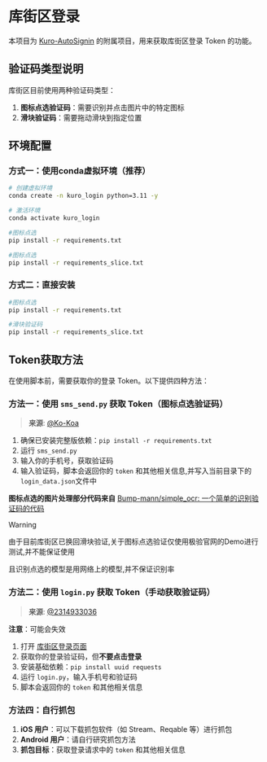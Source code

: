 # 库街区登录

本项目为 [Kuro-AutoSignin](https://github.com/mxyooR/Kuro-autosignin) 的附属项目，用来获取库街区登录 Token 的功能。

## 验证码类型说明

库街区目前使用两种验证码类型：
1. **图标点选验证码**：需要识别并点击图片中的特定图标
2. **滑块验证码**：需要拖动滑块到指定位置


## 环境配置

### 方式一：使用conda虚拟环境（推荐）

```bash
# 创建虚拟环境
conda create -n kuro_login python=3.11 -y

# 激活环境
conda activate kuro_login

#图标点选
pip install -r requirements.txt

#图标点选
pip install -r requirements_slice.txt
```

### 方式二：直接安装

```bash
#图标点选
pip install -r requirements.txt

#滑块验证码
pip install -r requirements_slice.txt
```

## Token获取方法

在使用脚本前，需要获取你的登录 Token。以下提供四种方法：

### 方法一：使用 `sms_send.py` 获取 Token（图标点选验证码）
> **来源**: [@Ko-Koa](https://github.com/Ko-Koa)

1. 确保已安装完整版依赖：`pip install -r requirements.txt`
2. 运行 `sms_send.py`
3. 输入你的手机号，获取验证码
4. 输入验证码，脚本会返回你的 `token` 和其他相关信息,并写入当前目录下的`login_data.json`文件中

**图标点选的图片处理部分代码来自** [Bump-mann/simple_ocr: 一个简单的识别验证码的代码](https://github.com/Bump-mann/simple_ocr)

> [!WARNING]
>
> 由于目前库街区已换回滑块验证,关于图标点选验证仅使用极验官网的Demo进行测试,并不能保证使用
>
> 且识别点选的模型是用网络上的模型,并不保证识别率

### 方法二：使用 `login.py` 获取 Token（手动获取验证码）
> **来源**: [@2314933036](https://github.com/2314933036)

**注意**：可能会失效

1. 打开 [库街区登录页面](https://www.kurobbs.com/mc/home/)
2. 获取你的登录验证码，但**不要点击登录**
3. 安装基础依赖：`pip install uuid requests`
4. 运行 `login.py`，输入手机号和验证码
5. 脚本会返回你的 `token` 和其他相关信息

### 方法四：自行抓包

1. **iOS 用户**：可以下载抓包软件（如 Stream、Reqable 等）进行抓包
2. **Android 用户**：请自行研究抓包方法
3. **抓包目标**：获取登录请求中的 `token` 和其他相关信息

